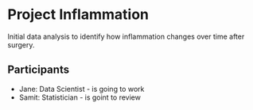 # Project Inflammation

Initial data analysis to identify how inflammation changes over time after surgery.

## Participants

- Jane: Data Scientist - is going to work
- Samit: Statistician - is goint to review

